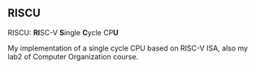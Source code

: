 ## RISCU

RISCU: **RI**SC-V **S**ingle **C**ycle CP**U**

My implementation of a single cycle CPU based on RISC-V ISA, also my lab2 of Computer Organization course.